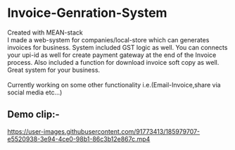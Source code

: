 # Invoice-Genration-System </br>
Created with MEAN-stack </br>
I made a web-system for companies/local-store which can generates invoices for business. System included GST logic as well. You can connects your upi-id as well for create payment gateway at the end of the Invoice process. Also included a function for download invoice soft copy as well. Great system for your business.  </br>
</br>
Currently working on some other functionality i.e.(Email-Invoice,share via social media etc...) </br>


## Demo clip:- </br>



https://user-images.githubusercontent.com/91773413/185979707-e5520938-3e94-4ce0-98b1-86c3b12e867c.mp4


